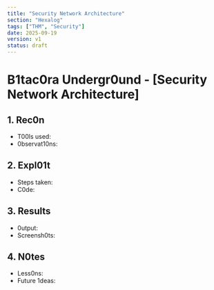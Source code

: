 ```yaml
---
title: "Security Network Architecture"
section: "Hexalog"
tags: ["THM", "Security"]
date: 2025-09-19
version: v1
status: draft
---
```


# B1tac0ra Undergr0und - [Security Network Architecture]

## 1. Rec0n
- T00ls used:
- 0bservat10ns:

## 2. Expl01t
- Steps taken:
- C0de:

## 3. Results
- 0utput:
- Screensh0ts:

## 4. N0tes
- Less0ns:
- Future 1deas: 